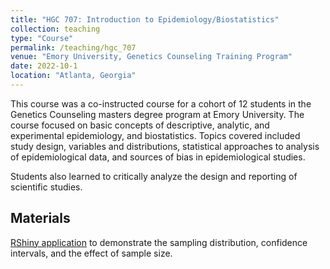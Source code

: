 ```yaml
---
title: "HGC 707: Introduction to Epidemiology/Biostatistics"
collection: teaching
type: "Course"
permalink: /teaching/hgc_707
venue: "Emory University, Genetics Counseling Training Program"
date: 2022-10-1
location: "Atlanta, Georgia"
---
```


This course was a co-instructed course for a cohort of 12 students in the Genetics Counseling masters degree program at Emory University. The course focused on basic concepts of descriptive, analytic, and experimental epidemiology, and biostatistics. Topics covered included study design, variables and distributions, statistical approaches to analysis of epidemiological data, and sources of bias in epidemiological studies.

Students also learned to critically analyze the design and reporting of scientific studies.

## Materials

[RShiny application](https://hannahwaddel.shinyapps.io/classexample-sample/) to demonstrate the sampling distribution, confidence intervals, and the effect of sample size.

